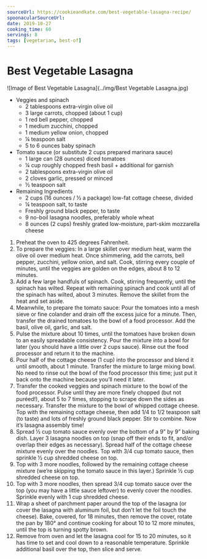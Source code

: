 ```yaml
---
sourceUrl: https://cookieandkate.com/best-vegetable-lasagna-recipe/
spoonacularSourceUrl:
date: 2019-10-27
cooking_time: 60
servings: 8
tags: [vegetarian, best-of]
---
```

# Best Vegetable Lasagna

![Image of Best Vegetable Lasagna](../img/Best Vegetable Lasagna.jpg)


- Veggies and spinach
  - 2 tablespoons extra-virgin olive oil
  - 3 large carrots, chopped (about 1 cup)
  - 1 red bell pepper, chopped
  - 1 medium zucchini, chopped
  - 1 medium yellow onion, chopped
  - ¼ teaspoon salt
  - 5 to 6 ounces baby spinach
- Tomato sauce (or substitute 2 cups prepared marinara sauce)
  - 1 large can (28 ounces) diced tomatoes
  - ¼ cup roughly chopped fresh basil + additional for garnish
  - 2 tablespoons extra-virgin olive oil
  - 2 cloves garlic, pressed or minced
  - ½ teaspoon salt
- Remaining Ingredients
  - 2 cups (16 ounces / ½ a package) low-fat cottage cheese, divided
  - ¼ teaspoon salt, to taste
  - Freshly ground black pepper, to taste
  - 9 no-boil lasagna noodles, preferably whole wheat
  - 8 ounces (2 cups) freshly grated low-moisture, part-skim mozzarella cheese


1. Preheat the oven to 425 degrees Fahrenheit.
2. To prepare the veggies: In a large skillet over medium heat, warm the olive oil over medium heat. Once shimmering, add the carrots, bell pepper, zucchini, yellow onion, and salt. Cook, stirring every couple of minutes, until the veggies are golden on the edges, about 8 to 12 minutes.
3. Add a few large handfuls of spinach. Cook, stirring frequently, until the spinach has wilted. Repeat with remaining spinach and cook until all of the spinach has wilted, about 3 minutes. Remove the skillet from the heat and set aside.
4. Meanwhile, to prepare the tomato sauce: Pour the tomatoes into a mesh sieve or fine colander and drain off the excess juice for a minute. Then, transfer the drained tomatoes to the bowl of a food processor. Add the basil, olive oil, garlic, and salt.
5. Pulse the mixture about 10 times, until the tomatoes have broken down to an easily spreadable consistency. Pour the mixture into a bowl for later (you should have a little over 2 cups sauce). Rinse out the food processor and return it to the machine.
6. Pour half of the cottage cheese (1 cup) into the processor and blend it until smooth, about 1 minute. Transfer the mixture to large mixing bowl. No need to rinse out the bowl of the food processor this time; just put it back onto the machine because you’ll need it later.
7. Transfer the cooked veggies and spinach mixture to the bowl of the food processor. Pulse until they are more finely chopped (but not puréed!), about 5 to 7 times, stopping to scrape down the sides as necessary. Transfer the mixture to the bowl of whipped cottage cheese. Top with the remaining cottage cheese, then add 1/4 to 1/2 teaspoon salt (to taste) and lots of freshly ground black pepper. Stir to combine. Now it’s lasagna assembly time!
8. Spread 1⁄2 cup tomato sauce evenly over the bottom of a 9” by 9” baking dish. Layer 3 lasagna noodles on top (snap off their ends to fit, and/or overlap their edges as necessary). Spread half of the cottage cheese mixture evenly over the noodles. Top with 3/4 cup tomato sauce, then sprinkle 1⁄2 cup shredded cheese on top.
9. Top with 3 more noodles, followed by the remaining cottage cheese mixture (we’re skipping the tomato sauce in this layer.) Sprinkle 1⁄2 cup shredded cheese on top.
10. Top with 3 more noodles, then spread 3/4 cup tomato sauce over the top (you may have a little sauce leftover) to evenly cover the noodles. Sprinkle evenly with 1 cup shredded cheese.
11. Wrap a sheet of parchment paper around the top of the lasagna (or cover the lasagna with aluminum foil, but don’t let the foil touch the cheese). Bake, covered, for 18 minutes, then remove the cover, rotate the pan by 180° and continue cooking for about 10 to 12 more minutes, until the top is turning spotty brown.
12. Remove from oven and let the lasagna cool for 15 to 20 minutes, so it has time to set and cool down to a reasonable temperature. Sprinkle additional basil over the top, then slice and serve.
